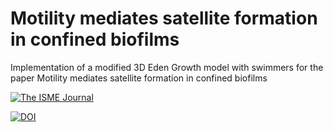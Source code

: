 # Motility mediates satellite formation in confined biofilms
Implementation of a modified 3D Eden Growth model with swimmers for the paper Motility mediates satellite formation in confined biofilms

[![The ISME Journal](https://img.shields.io/badge/ISMEJ-10.1038/s42003--023--05098--1-green?style=flat)](https://doi.org/10.1038/s41396-023-01494-x)

[![DOI](https://zenodo.org/badge/575789391.svg)](https://zenodo.org/badge/latestdoi/575789391)

